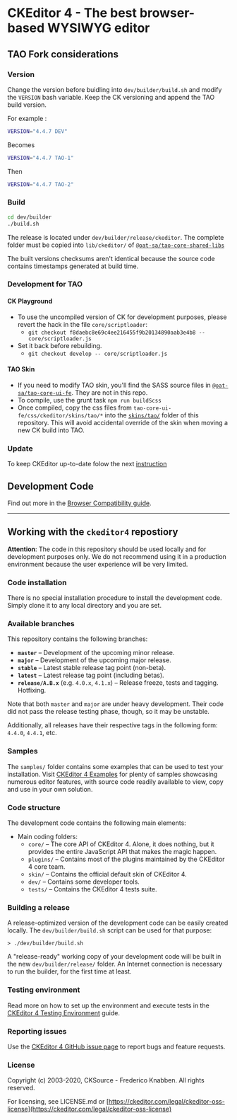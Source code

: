 CKEditor 4 - The best browser-based WYSIWYG editor
==================================================

## TAO Fork considerations

### Version

Change the version  before buidling into `dev/builder/build.sh` and modify the `VERSION` bash variable.
Keep the CK versioning and append the TAO build version.

For example :

```sh
VERSION="4.4.7 DEV"
```

Becomes

```sh
VERSION="4.4.7 TAO-1"
```

Then

```sh
VERSION="4.4.7 TAO-2"
```


### Build

```sh
cd dev/builder
./build.sh
```

The release is located under `dev/builder/release/ckeditor`.
The complete folder must be copied into `lib/ckeditor/` of [`@oat-sa/tao-core-shared-libs`](https://github.com/oat-sa/tao-core-shared-libs-fe)

The built versions checksums aren't identical because the source code contains timestamps generated at build time.


### Development for TAO

#### CK Playground
- To use the uncompiled version of CK for development purposes, please revert the hack in the file `core/scriptloader`:
    - `git checkout f8daebc8e69c4ee216455f9b20134890aab3e4b8 -- core/scriptloader.js `
- Set it back before rebuilding.
    - `git checkout develop -- core/scriptloader.js`

#### TAO Skin
- If you need to modify TAO skin, you'll find the SASS source files in [`@oat-sa/tao-core-ui-fe`](https://github.com/oat-sa/tao-core-ui-fe/tree/master/scss/ckeditor/skins/tao/scss). They are not in this repo.
- To compile, use the grunt task `npm run buildScss`
- Once compiled, copy the css files from `tao-core-ui-fe/css/ckeditor/skins/tao/*` into the [`skins/tao/`](https://github.com/oat-sa/ckeditor-dev/tree/develop/skins/tao) folder of this repository. This will avoid accidental override of the skin when moving a new CK build into TAO.

### Update
To keep CKEditor up-to-date folow the next [instruction](https://help.github.com/en/github/collaborating-with-issues-and-pull-requests/syncing-a-fork)

## Development Code

Find out more in the [Browser Compatibility guide](https://ckeditor.com/docs/ckeditor4/latest/guide/dev_browsers.html#officially-supported-browsers).

---

## Working with the `ckeditor4` repostiory

**Attention**: The code in this repository should be used locally and for development purposes only. We do not recommend using it in a production environment because the user experience will be very limited.

### Code installation

There is no special installation procedure to install the development code.
Simply clone it to any local directory and you are set.

### Available branches

This repository contains the following branches:

  - **`master`** &ndash; Development of the upcoming minor release.
  - **`major`** &ndash; Development of the upcoming major release.
  - **`stable`** &ndash; Latest stable release tag point (non-beta).
  - **`latest`** &ndash; Latest release tag point (including betas).
  - **`release/A.B.x`** (e.g. `4.0.x`, `4.1.x`) &ndash; Release freeze, tests and tagging. Hotfixing.

Note that both `master` and `major` are under heavy development. Their code did not pass the release testing phase, though, so it may be unstable.

Additionally, all releases have their respective tags in the following form: `4.4.0`, `4.4.1`, etc.

### Samples

The `samples/` folder contains some examples that can be used to test your installation. Visit [CKEditor 4 Examples](https://ckeditor.com/docs/ckeditor4/latest/examples/index.html) for plenty of samples showcasing numerous editor features, with source code readily available to view, copy and use in your own solution.

### Code structure

The development code contains the following main elements:

  - Main coding folders:
    - `core/` &ndash; The core API of CKEditor 4. Alone, it does nothing, but it provides the entire JavaScript API that makes the magic happen.
    - `plugins/` &ndash; Contains most of the plugins maintained by the CKEditor 4 core team.
    - `skin/` &ndash; Contains the official default skin of CKEditor 4.
    - `dev/` &ndash; Contains some developer tools.
    - `tests/` &ndash; Contains the CKEditor 4 tests suite.

### Building a release

A release-optimized version of the development code can be easily created locally. The `dev/builder/build.sh` script can be used for that purpose:

	> ./dev/builder/build.sh

A "release-ready" working copy of your development code will be built in the new `dev/builder/release/` folder. An Internet connection is necessary to run the builder, for the first time at least.

### Testing environment

Read more on how to set up the environment and execute tests in the [CKEditor 4 Testing Environment](https://ckeditor.com/docs/ckeditor4/latest/guide/dev_tests.html) guide.

### Reporting issues

Use the [CKEditor 4 GitHub issue page](https://github.com/ckeditor/ckeditor4/issues) to report bugs and feature requests.

### License

Copyright (c) 2003-2020, CKSource - Frederico Knabben. All rights reserved.

For licensing, see LICENSE.md or [https://ckeditor.com/legal/ckeditor-oss-license](https://ckeditor.com/legal/ckeditor-oss-license)
